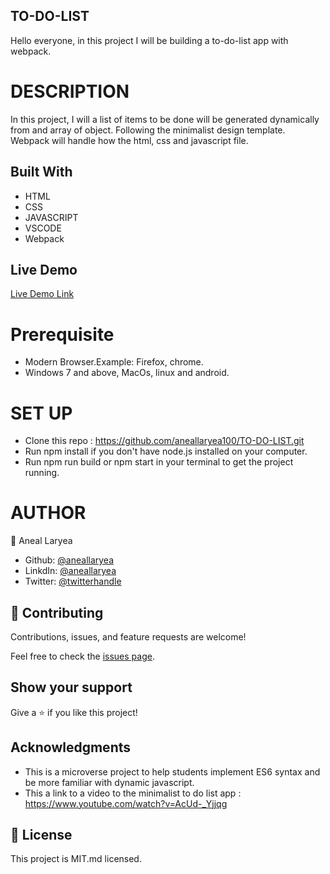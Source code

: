 ## TO-DO-LIST
Hello everyone, in this project I will be building a to-do-list app with webpack.
# DESCRIPTION
In this project, I will a list of items to be done will be generated dynamically from and array of object. Following the minimalist design template. Webpack will handle how the html, css and javascript file.

## Built With

- HTML
- CSS
- JAVASCRIPT
- VSCODE
- Webpack

## Live Demo

[Live Demo Link]()

# Prerequisite
* Modern Browser.Example: Firefox, chrome.
* Windows 7 and above, MacOs, linux and android.
# SET UP
* Clone this repo : https://github.com/aneallaryea100/TO-DO-LIST.git
* Run npm install if you don't have node.js installed on your computer.
* Run npm run build or npm start in your terminal to get the project running.

# AUTHOR
👤 Aneal Laryea
* Github: [@aneallaryea](https://github.com/aneallaryea100)
* LinkdIn: [@aneallaryea](https://www.linkedin.com/in/nii-aneal-84ba7a147)
* Twitter: [@twitterhandle](https://twitter.com/twitterhandle)

## 🤝 Contributing

Contributions, issues, and feature requests are welcome!

Feel free to check the [issues page](../../issues/).

## Show your support

Give a ⭐️ if you like this project!

## Acknowledgments

- This is a microverse project to help students implement ES6 syntax and be more familiar with dynamic javascript.
- This a link to a video to the minimalist to do list app : https://www.youtube.com/watch?v=AcUd-_Yjjqg


## 📝 License

This project is MIT.md licensed.
